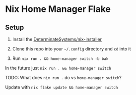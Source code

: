 # Nix Home Manager Flake

## Setup

1. Install the [DeterminateSystems/nix-installer](https://github.com/DeterminateSystems/nix-installer)

2. Clone this repo into your `~/.config` directory and `cd` into it
3. Run `nix run . && home-manager switch -b bak`

In the future just `nix run . && home-manager switch`

TODO: What does `nix run .` do vs `home-manager switch`?

Update with `nix flake update && home-manager switch`
